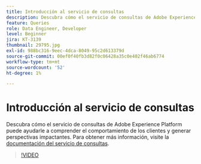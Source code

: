 ```yaml
---
title: Introducción al servicio de consultas
description: Descubra cómo el servicio de consultas de Adobe Experience Platform puede ayudarle a comprender el comportamiento de los clientes y generar perspectivas impactantes.
feature: Queries
role: Data Engineer, Developer
level: Beginner
jira: KT-3139
thumbnail: 29795.jpg
exl-id: 988bc316-9eec-4dca-8049-95c2d613379d
source-git-commit: 00ef0f40fb3d82f0c06428a35c0e402f46ab6774
workflow-type: tm+mt
source-wordcount: '52'
ht-degree: 1%

---
```


# Introducción al servicio de consultas

Descubra cómo el servicio de consultas de Adobe Experience Platform puede ayudarle a comprender el comportamiento de los clientes y generar perspectivas impactantes. Para obtener más información, visite la [documentación del servicio de consultas](https://experienceleague.adobe.com/docs/experience-platform/query/home.html?lang=es).

>[!VIDEO](https://video.tv.adobe.com/v/29795?learn=on)
